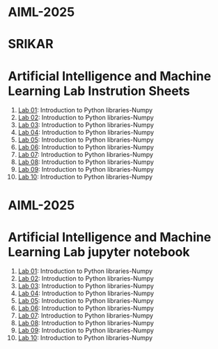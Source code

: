 # AIML-2025
# SRIKAR
# Artificial Intelligence and Machine Learning Lab Instrution Sheets
1.  [Lab 01](https://github.com/2303a51885/AIML-2025/blob/main/AIML_A1.pdf): Introduction to Python libraries-Numpy
1.  [Lab 02](https://github.com/2303a51885/AIML-2025/blob/bafdad6b723ebe59d3c64e19ab9e89319983ec41/AIML_A2.pdf): Introduction to Python libraries-Numpy
1.  [Lab 03](): Introduction to Python libraries-Numpy
1.  [Lab 04](): Introduction to Python libraries-Numpy
1.  [Lab 05](): Introduction to Python libraries-Numpy
1.  [Lab 06](): Introduction to Python libraries-Numpy
1.  [Lab 07](): Introduction to Python libraries-Numpy
1.  [Lab 08](): Introduction to Python libraries-Numpy
1.  [Lab 09](): Introduction to Python libraries-Numpy
1.  [Lab 10](): Introduction to Python libraries-Numpy

# AIML-2025
# Artificial Intelligence and Machine Learning Lab jupyter notebook
1.  [Lab 01](https://github.com/2303a51885/AIML-2025/blob/13e095620431cdefb313731cbfaba51ec0112afd/Lab01-AIML.ipynb): Introduction to Python libraries-Numpy
1.  [Lab 02](): Introduction to Python libraries-Numpy
1.  [Lab 03](): Introduction to Python libraries-Numpy
1.  [Lab 04](): Introduction to Python libraries-Numpy
1.  [Lab 05](): Introduction to Python libraries-Numpy
1.  [Lab 06](): Introduction to Python libraries-Numpy
1.  [Lab 07](): Introduction to Python libraries-Numpy
1.  [Lab 08](): Introduction to Python libraries-Numpy
1.  [Lab 09](): Introduction to Python libraries-Numpy
1.  [Lab 10](): Introduction to Python libraries-Numpy

